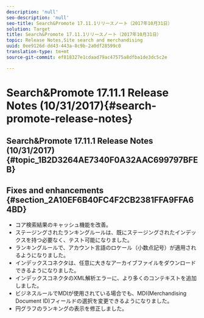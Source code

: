 ```yaml
---
description: 'null'
seo-description: 'null'
seo-title: Search&Promote 17.11.1リリースノート（2017年10月31日）
solution: Target
title: Search&Promote 17.11.1リリースノート（2017年10月31日）
topic: Release Notes,Site search and merchandising
uuid: 0ee9126d-dd43-443a-8c9b-2a0df28599c0
translation-type: tm+mt
source-git-commit: ef818327e1cdaad79ac47575a8dfba1de3dc5c2e

---
```



# Search&amp;Promote 17.11.1 Release Notes (10/31/2017){#search-promote-release-notes}

## Search&amp;Promote 17.11.1 Release Notes (10/31/2017) {#topic_1B2D3264AE7340F0A32AAC699797BFEB}

## Fixes and enhancements {#section_2A10EF6B40FC4F2CB2381FFA9FFA64BD}

* コア検索結果のキャッシュ機能を改善。
* ステージングされたランキングルールは、既にステージングされたインデックスを持つ必要なく、テスト可能になりました。
* ランキングルールで、アカウント言語のロケール（小数点記号）が適用されるようになりました。
* インデックスコネクタは、任意に大きなアーカイブファイルをダウンロードできるようになりました。
* インデックスコネクタのXML解析エラーに、より多くのコンテキストを追加しました。
* ビジネスルールでMDIが使用されている場合でも、MDI(Merchandising Document ID)フィールドの選択を変更できるようになりました。
* 円グラフのランキングの表示を修正しました。

